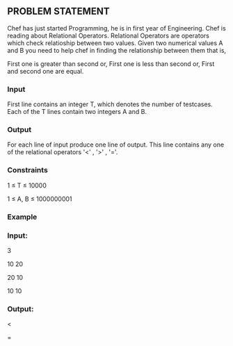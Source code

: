 ## PROBLEM STATEMENT
Chef has just started Programming, he is in first year of Engineering. Chef is reading about Relational Operators. 
Relational Operators are operators which check relatioship between two values. Given two numerical values A and B
you need to help chef in finding the relationship between them that is, 

First one is greater than second or,
First one is less than second or,
First and second one are equal.
 

### Input

First line contains an integer T, which denotes the number of testcases. Each of the T lines contain two integers A and B.

### Output

For each line of input produce one line of output. This line contains any one of the relational operators
'<' , '>' , '='.

### Constraints

1 ≤ T ≤ 10000

1 ≤ A, B ≤ 1000000001

### Example

### Input:

3

10     20

20     10

10     10

### Output:

<

>

=
